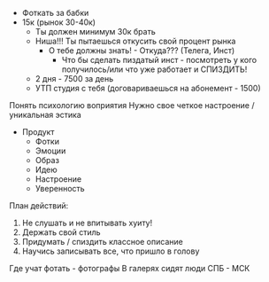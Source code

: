 - Фоткать за бабки
- 15к (рынок 30-40к)
	- Ты должен минимум 30к брать
	- Ниша!!! Ты пытаешься откусить свой процент рынка
		- О тебе должны знать! - Откуда??? (Телега, Инст)
			- Что бы сделать пиздатый инст - посмотреть у кого получилось/или что уже работает и СПИЗДИТЬ!
	- 2 дня - 7500 за день
	- УТП студия с тебя (договариваешься на абонемент - 1500)


Понять психологию воприятия
Нужно свое четкое настроение / уникальная эстика
- Продукт 
	- Фотки 
	- Эмоции 
	- Образ
	- Идею
	- Настроение 
	- Уверенность


План действий:
1. Не слушать и не впитывать хуиту!
2. Держать свой стиль
3. Придумать / спиздить классное описание
4. Научись записывать все, что пришло в голову 

Где учат фотать - фотографы
В галерях сидят люди
СПБ - МСК